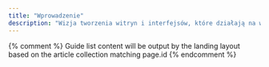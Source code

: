 ```yaml
---
title: "Wprowadzenie"
description: "Wizja tworzenia witryn i interfejsów, które działają na wszystkich urządzeniach z dostępem do sieci, często może onieśmielać."
---
```


{% comment %}
Guide list content will be output by the landing layout based on the article collection matching page.id
{% endcomment %}

